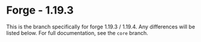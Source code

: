 # Forge - 1.19.3

This is the branch specifically for forge 1.19.3 / 1.19.4.
Any differences will be listed below. For full documentation, see the `core` branch.
